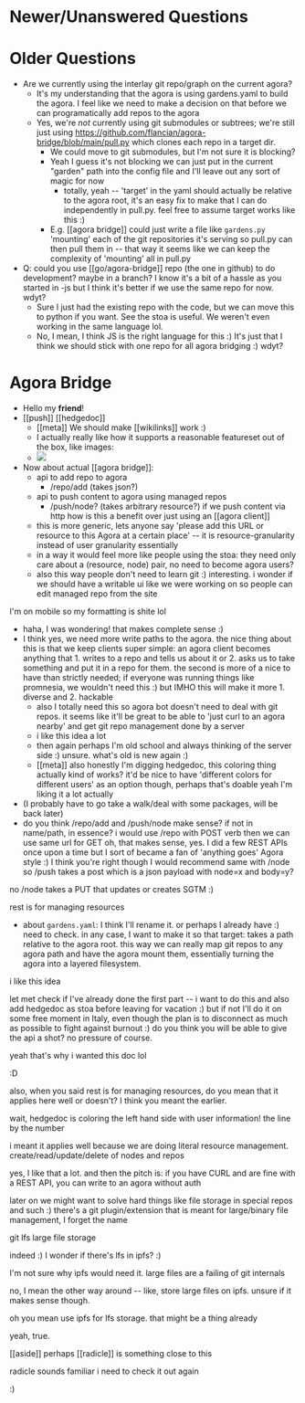 # Newer/Unanswered Questions

# Older Questions
- Are we currently using the interlay git repo/graph on the current agora?
    - It's my understanding that the agora is using gardens.yaml to build the agora. I feel like we need to make a decision on that before we can programatically add repos to the agora
    - Yes, we're *not* currently using git submodules or subtrees; we're still just using https://github.com/flancian/agora-bridge/blob/main/pull.py which clones each repo in a target dir.
        - We could move to git submodules, but I'm not sure it is blocking?
        - Yeah I guess it's not blocking we can just put in the current "garden" path into the config file and I'll leave out any sort of magic for now
            - totally, yeah -- 'target' in the yaml should actually be relative to the agora root, it's an easy fix to make that I can do independently in pull.py. feel free to assume target works like this :)
        - E.g. [[agora bridge]] could just write a file like `gardens.py` 'mounting' each of the git repositories it's serving so pull.py can then pull them in -- that way it seems like we can keep the complexity of 'mounting' all in pull.py
- Q: could you use [[go/agora-bridge]] repo (the one in github) to do development? maybe in a branch? I know it's a bit of a hassle as you started in -js but I think it's better if we use the same repo for now. wdyt?
    - Sure I just had the existing repo with the code, but we can move this to python if you want. See the stoa is useful. We weren't even working in the same language lol.
    - No, I mean, I think JS is the right language for this :) It's just that I think we should stick with one repo for all agora bridging :) wdyt?


# Agora Bridge
- Hello my **friend**!
- [[push]] [[hedgedoc]]
    - [[meta]] We should make [[wikilinks]] work :)
    - I actually really like how it supports a reasonable featureset out of the box, like images:
    - ![](https://doc.anagora.org/uploads/upload_c0f8839ace0a4b1a732fefacb0b928d9.png)
- Now about actual [[agora bridge]]:
  - api to add repo to agora
      - /repo/add (takes json?)
  - api to push content to agora using managed repos
      - /push/node? (takes arbitrary resource?)
if we push content via http how is this a benefit over just using an [[agora client]]
  - this is more generic, lets anyone say 'please add this URL or resource to this Agora at a certain place' -- it is resource-granularity instead of user granularity essentially
  - in a way it would feel more like people using the stoa: they need only care about a (resource, node) pair, no need to become agora users?
  - also this way people don't need to learn git :) 
interesting. i wonder if we should have a writable ui like we were working on so people can edit managed repo from the site

I'm on mobile so my formatting is shite lol
- haha, I was wondering! that makes complete sense :)
- I think yes, we need more write paths to the agora. the nice thing about this is that we keep clients super simple: an agora client becomes anything that 1. writes to a repo and tells us about it or 2. asks us to take something and put it in a repo for them. the second is more of a nice to have than strictly needed; if everyone was running things like promnesia, we wouldn't need this :) but IMHO this will make it more 1. diverse and 2. hackable
    - also I totally need this so agora bot doesn't need to deal with git repos. it seems like it'll be great to be able to 'just curl to an agora nearby' and get git repo management done by a server
    - i like this idea a lot
    - then again perhaps I'm old school and always thinking of the server side :) unsure.
what's old is new again
:)
    - [[meta]] also honestly I'm digging hedgedoc, this coloring thing actually kind of works? it'd be nice to have 'different colors for different users' as an option though, perhaps that's doable
yeah I'm liking it a lot actually
- (I probably have to go take a walk/deal with some packages, will be back later) 
- do you think /repo/add and /push/node make sense? if not in name/path, in essence?
i would use /repo with POST verb then we can use same url for GET
oh, that makes sense, yes. I did a few REST APIs once upon a time but I sort of became a fan of 'anything goes' Agora style :) I think you're right though
I would recommend same with /node
so /push takes a post which is a json payload with node=x and body=y?

no /node takes a PUT that updates or creates
SGTM :)

rest is for managing resources 


- about `gardens.yaml`: I think I'll rename it. or perhaps I already have :) need to check. in any case, I want to make it so that target: takes a path relative to the agora root. this way we can really map git repos to any agora path and have the agora mount them, essentially turning the agora into a layered filesystem.

i like this idea


let met check if I've already done the first part -- i want to do this and also add hedgedoc as stoa before leaving for vacation :) but if not I'll do it on some free moment in Italy, even though the plan is to disconnect as much as possible to fight against burnout :) do you think you will be able to give the api a shot? no pressure of course.

yeah that's why i wanted this doc lol

:D

also, when you said rest is for managing resources, do you mean that it applies here well or doesn't? I think you meant the earlier.

wait, hedgedoc is coloring the left hand side with user information! the line by the number

i meant it applies well because we are doing literal resource management. create/read/update/delete of nodes and repos

yes, I like that a lot. and then the pitch is: if you have CURL and are fine with a REST API, you can write to an agora without auth

later on we might want to solve hard things like file storage in special repos and such :) there's a git plugin/extension that is meant for large/binary file management, I forget the name


git lfs
large file storage


indeed :) I wonder if there's lfs in ipfs? :)

I'm not sure why ipfs would need it. large files are a failing of git internals

no, I mean the other way around -- like, store large files on ipfs. unsure if it makes sense though.

oh you mean use ipfs for lfs storage. that might be a thing already

yeah, true.

[[aside]] perhaps [[radicle]] is something close to this


radicle sounds familiar i need to check it out again





:)


